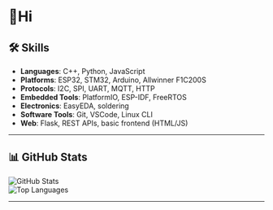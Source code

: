 

# 👋Hi
## 🛠️ Skills
- **Languages**: C++, Python, JavaScript
- **Platforms**: ESP32, STM32, Arduino, Allwinner F1C200S
- **Protocols**: I2C, SPI, UART, MQTT, HTTP
- **Embedded Tools**: PlatformIO, ESP-IDF, FreeRTOS
- **Electronics**: EasyEDA, soldering
- **Software Tools**: Git, VSCode, Linux CLI
- **Web**: Flask, REST APIs, basic frontend (HTML/JS)

---

## 📊 GitHub Stats
![GitHub Stats](https://github-readme-stats.vercel.app/api?username=mrharsh10&show_icons=true&theme=default)  
![Top Languages](https://github-readme-stats.vercel.app/api/top-langs/?username=mrharsh10&layout=compact)

---
